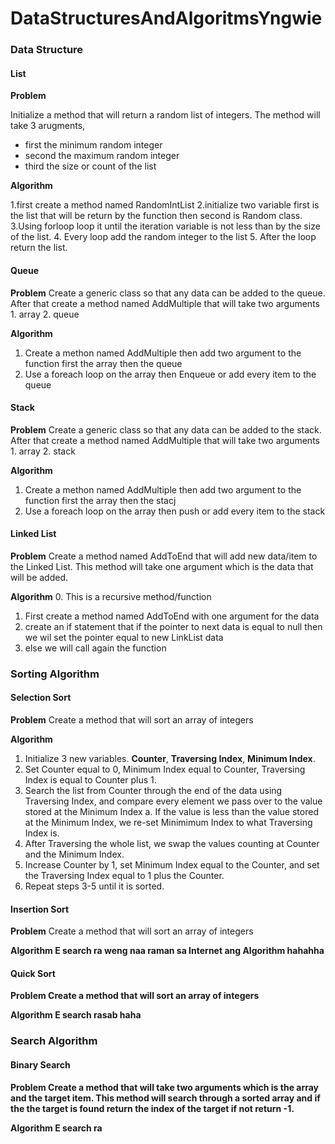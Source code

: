 # DataStructuresAndAlgoritmsYngwie

<h3>Data Structure</h3>

<h4>List</h4>
<b>Problem</b>

Initialize a method that will return a random list of integers.
The method will take 3 arugments,
- first the minimum random integer
- second the maximum random integer
- third the size or count of the list

<b>Algorithm</b>

1.first create a method named RandomIntList
2.initialize two variable first is the list that will be return by the function then
second is Random class.
3.Using forloop loop it until the iteration variable is not less than by the size of the list.
4. Every loop add the random integer to the list
5. After the loop return the list.

<h4>Queue</h4>
<b>Problem</b>
Create a generic class so that any data can be added to the queue. After that create a
method named AddMultiple that will take two arguments
1. array
2. queue

<b>Algorithm</b>
1. Create a methon named AddMultiple then add two argument to the function first the array 
then the queue
2. Use a foreach loop on the array then Enqueue or add every item to the queue

<h4>Stack</h4>
<b>Problem</b>
Create a generic class so that any data can be added to the stack. After that create a
method named AddMultiple that will take two arguments
1. array
2. stack

<b>Algorithm</b>
1. Create a methon named AddMultiple then add two argument to the function first the array 
then the stacj
2. Use a foreach loop on the array then push or add every item to the stack

<h4>Linked List</h4>
<b>Problem</b>
Create a method named AddToEnd that will add new data/item to the Linked List. 
This method will take one argument which is the data that will be added.

<b>Algorithm</b>
0. This is a recursive method/function
1. First create a method named AddToEnd with one argument for the data
2. create an if statement that if the pointer to next data is equal to null then
we wil set the pointer equal to new LinkList data
3. else we will call again the function

<h3>Sorting Algorithm</h3>

<h4>Selection Sort</h4>
<b>Problem</b>
Create a method that will sort an array of integers

<b> Algorithm</b>
1. Initialize 3 new variables. <b>Counter</b>, <b>Traversing Index</b>, <b>Minimum Index</b>.
2. Set Counter equal to 0, Minimum Index equal to Counter, Traversing Index is equal to
Counter plus 1.
3. Search the list from Counter through the end of the data using Traversing Index, and
compare every element we pass over to the value stored at the Minimum Index
  a. If the value is less than the value stored at the Minimum Index, we re-set Minimimum
  Index to what Traversing Index is.
4. After Traversing the whole list, we swap the values counting at Counter and the
Minimum Index.
5. Increase Counter by 1, set Minimum Index equal to the Counter, and set the Traversing
Index equal to 1 plus the Counter.
6. Repeat steps 3-5 until it is sorted.

<h4>Insertion Sort</h4>
<b>Problem</b>
Create a method that will sort an array of integers

<b>Algorithm<b>
E search ra weng naa raman sa Internet ang Algorithm hahahha

<h4>Quick Sort</h4>
<b>Problem</b>
Create a method that will sort an array of integers

<b>Algorithm</b>
E search rasab haha

<h3>Search Algorithm</h3>
<h4>Binary Search</h4>

<b>Problem</b>
Create a method that will take two arguments which is the array and the target item.
This method will search through a sorted array and if the the target is found return the
index of the target if not return -1.

<b>Algorithm</b>
E search ra



